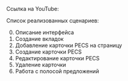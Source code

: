 Ссылка на YouTube:

Список реализованных сценариев:

0. Описание интерфейса 
1. Создание вкладок
2. Добавление карточки PECS на страницу
3. Создание карточки PECS
4. Редактирование карточки PECS
5. Удаление карточки 
6. Работа с полосой предложений
